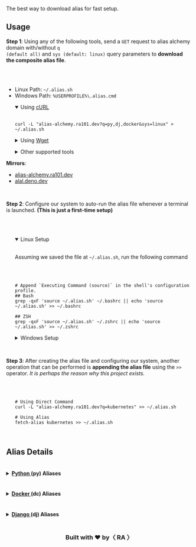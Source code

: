 <link rel="stylesheet" href="https://cdnjs.cloudflare.com/ajax/libs/highlight.js/11.9.0/styles/a11y-light.min.css"><link rel="stylesheet" href="https://unpkg.com/highlightjs-copy/dist/highlightjs-copy.min.css"/>

<style>
.hljs-copy-button {transform: None; filter:invert(1)}
.hljs {color: purple}
</style>

<indexMarkdown>


The best way to download alias for fast setup.


<h2> Usage </h2>

<b>Step 1</b>: Using any of the following tools, send a <code>GET</code> request to alias alchemy domain with/without <code>q (default all)</code> and <code>sys (default: linux)</code> query parameters to <b>download the composite alias file</b>.

<br/><br/>

<ul>
	<li> Linux Path: <code>~/.alias.sh</code> </li>
	<li> Windows Path: <code>%USERPROFILE%\.alias.cmd</code> </li>
</ul>

<ul>
<details open>
	<summary> Using <a href="https://curl.se/"> cURL </a> </summary> <br/>

<pre><code class="language-bash">curl -L "alias-alchemy.ra101.dev?q=py,dj,docker&sys=linux" > ~/.alias.sh</code></pre>

</details>
</ul>

<ul>
<details>
	<summary> Using <a href="https://www.gnu.org/software/wget/"> Wget </a> </summary> <br/>

<pre><code class="language-bash">wget "alias-alchemy.ra101.dev?q=py,dj,docker&sys=win" -O %USERPROFILE%\.alias.cmd</code></pre>

</details>
</ul>

<ul>
<details>
	<summary> Other supported tools </summary> <br/>

<tools>

<table><tbody>
<tr><td> <a href="https://httpie.io/"> HTTPie </a> </td> <td> <code> http -d [url] > [filepath] </code> </td></tr>
<tr><td> <a href="https://learn.microsoft.com/en-us/powershell/module/microsoft.powershell.utility/invoke-webrequest/"> Invoke-WebRequest </a> </td> <td> <code> Invoke-WebRequest [url] -O [filepath] </code> </td></tr>
<tr><td> <a href="https://aria2.github.io/"> aria2 </a> </td> <td> <code> aria2c -c [url] > [filepath] </code> </td></tr>
<tr><td> <a href="https://www.postman.com/"> Postman </a> </td> <td> <code> GET [url] | Save to File </code> </td></tr>
<tr><td> Any Tool </td> <td> <code> [tool] [header: {'User-Agent': 'alal'}] [url] > [filepath] </code> </td></tr>
</tbody></table>

</tools>

</details>
</ul>

<b>Mirrors</b>:
<ul> <li> <a href="https://alias-alchemy.ra101.dev?q="> alias-alchemy.ra101.dev </a> </li>
<li> <a href="https://alal.deno.dev?q="> alal.deno.dev </a> </li> </ul>

<br/>

<b>Step 2</b>: Configure our system to auto-run the alias file whenever a terminal is launched. <b>(This is just a first-time setup)</b>

<br/><br/>

<ul>
<details open class="linux-details">
	<summary> Linux Setup </summary> <br/>

 Assuming we saved the file at <code>~/.alias.sh</code>, run the following command 

<br/><br/>

<pre><code class="language-bash"># Append `Executing Command (source)` in the shell's configuration profile.
## Bash 
grep -qxF 'source ~/.alias.sh' ~/.bashrc || echo 'source ~/.alias.sh' >> ~/.bashrc

## ZSH 
grep -qxF 'source ~/.alias.sh' ~/.zshrc || echo 'source ~/.alias.sh' >> ~/.zshrc</code></pre>

</details>
</ul>

<ul>
<details class="win-details">
	<summary> Windows Setup </summary> <br/>

 Assuming we saved the file at <code>%USERPROFILE%\.alias.cmd</code>, run the following command in <b>Administrator Mode</b>

<br/><br/>

<pre><code class="language-dos">REM Adding `AutoRun` key (string) in Windows registry and setting the value to the file path. 
reg add "HKEY_LOCAL_MACHINE\SOFTWARE\Microsoft\Command Processor" /f /v "AutoRun" /t REG_SZ /d "%USERPROFILE%\.alias.cmd"</code></pre>

</details>
</ul>

<br/>

<b>Step 3</b>: After creating the alias file and configuring our system, another operation that can be performed is <b>appending the alias file</b> using the <code>>></code> operator. <i> It is perhaps the reason why this project exists. </i>

<br/><br/>
<ul>

<pre><code class="language-bash"># Using Direct Command
curl -L "alias-alchemy.ra101.dev?q=kubernetes" >> ~/.alias.sh

# Using Alias
fetch-alias kubernetes >> ~/.alias.sh</code></pre>

</ul>

<br/>

<h2> Alias Details </h2>

<aliasText>
<details>
	<summary> <h4 style="display:inline-block;"> <a href="https://www.python.org/"> Python </a> (py) Aliases </h4> </summary>
<ul><details open class="linux-details">
	<summary>Linux Aliases (<code>.python.alias.sh</code>)</summary> <br/>

<pre><code class="language-bash"># Python Aliases
</code></pre>

</details></ul>
<ul><details class="win-details">
	<summary>Windows Aliases (<code>.python.alias.cmd</code>)</summary> <br/>

<pre><code class="language-bash"># Python Aliases
</code></pre>

</details></ul>
</details>

<details>
	<summary> <h4 style="display:inline-block;"> <a href="https://www.docker.com/"> Docker </a> (dc) Aliases </h4> </summary>
<ul><details open class="linux-details">
	<summary>Linux Aliases (<code>.docker.alias.sh</code>)</summary> <br/>

<pre><code class="language-bash"># Docker Aliases
</code></pre>

</details></ul>
<ul><details class="win-details">
	<summary>Windows Aliases (<code>.docker.alias.cmd</code>)</summary> <br/>

<pre><code class="language-bash"># Docker Aliases
</code></pre>

</details></ul>
</details>

<details>
	<summary> <h4 style="display:inline-block;"> <a href="https://www.djangoproject.com/"> Django </a> (dj) Aliases </h4> </summary>
<ul><details open class="linux-details">
	<summary>Linux Aliases (<code>.django.alias.sh</code>)</summary> <br/>

<pre><code class="language-bash"># Django Aliases
</code></pre>

</details></ul>
<ul><details class="win-details">
	<summary>Windows Aliases (<code>.django.alias.cmd</code>)</summary> <br/>

<pre><code class="language-bash"># Django Aliases
</code></pre>

</details></ul>
</details>


</aliasText>


<div align="center">
  <h3> Built with <b>❤️</b> by<b>〈 RA 〉</b></h3>

</div>


</indexMarkdown>

<script src="https://cdnjs.cloudflare.com/ajax/libs/highlight.js/11.9.0/highlight.min.js"></script>
<script src="https://cdnjs.cloudflare.com/ajax/libs/highlight.js/11.9.0/languages/bash.min.js"></script>
<script src="https://cdnjs.cloudflare.com/ajax/libs/highlight.js/11.9.0/languages/dos.min.js"></script>
<script src="https://unpkg.com/highlightjs-copy/dist/highlightjs-copy.min.js"></script>


<script>
	hljs.addPlugin(new CopyButtonPlugin());
	hljs.highlightAll();

	window.onload = function() {
		const platform = window.navigator.platform.toLowerCase();
		const winDetails = document.getElementsByClassName('win-details')
		const linuxDetails = document.getElementsByClassName('linux-details')

		if (platform.includes('win')) {
			Array.from(winDetails).forEach(function(detailsElement) {
				detailsElement.open = true;
			});
			Array.from(linuxDetails).forEach(function(detailsElement) {
				detailsElement.open = false;
			});
		}
	};

</script>


